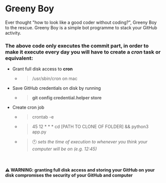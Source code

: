 # Greeny Boy
Ever thought "how to look like a good coder without coding?", Greeny Boy to the rescue. 
Greeny Boy is a simple bot programme to stack your GitHub activity.

### The above code only executes the commit part, in order to make it execute every day you will have to create a *cron* task or equivalent:

- Grant full disk access to **cron** 
  - > /usr/sbin/cron on mac
- Save GitHub credentials on disk by running

  - > **git config credential.helper store**
- Create cron job
    - > crontab -e
    - > 45 12 * * * cd [PATH TO CLONE OF FOLDER] && python3 app.py  
    - >🕚 *sets the time of execution to whenever you think your computer will be on (e.g. 12:45)*

&emsp;
#### ⚠️ **WARNING:** granting full disk access and storing your GitHub on your disk compromises the security of your GitHub and computer



